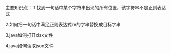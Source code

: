 主要知识点：
1.找到一句话中某个字符串出现的所有位置，该字符串不是正则表达式

2.如何把一句话中满足正则表达式re的字串替换成目标字串

3.java如何打开xlsx文件

4.java如何读取json文件
